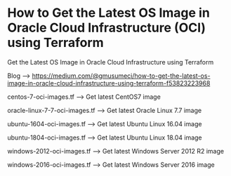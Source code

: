 # How to Get the Latest OS Image in Oracle Cloud Infrastructure (OCI) using Terraform

Get the Latest OS Image in Oracle Cloud Infrastructure using Terraform

Blog --> https://medium.com/@gmusumeci/how-to-get-the-latest-os-image-in-oracle-cloud-infrastructure-using-terraform-f53823223968

centos-7-oci-images.tf --> Get latest CentOS7 image

oracle-linux-7-7-oci-images.tf --> Get latest Oracle Linux 7.7 image

ubuntu-1604-oci-images.tf --> Get latest Ubuntu Linux 16.04 image

ubuntu-1804-oci-images.tf --> Get latest Ubuntu Linux 18.04 image

windows-2012-oci-images.tf --> Get latest Windows Server 2012 R2 image

windows-2016-oci-images.tf --> Get latest Windows Server 2016 image
